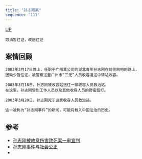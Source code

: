 ```yaml
---
title: "孙志刚案"
sequence: "111"
---
```


[UP](/law/law-case-index.html)

```text
取消暂住证，改居住证
```

## 案情回顾

```text
2003年3月17日晚上，任职于广州某公司的湖北青年孙志刚在前往网吧的路上，
因缺少暂住证，被警察送至广州市“三无”人员收容遣送中转站收容。

2003年3月18日，孙志刚被收容站送往一家收容人员救治站。
在这里，孙志刚受到工作人员以及其他收容人员的野蛮殴打。

2003年3月20日，孙志刚死于这家收容人员救治站。

这一被称为“孙志刚事件”的新闻，可能将载入中国法治的历史。
```

## 参考

- [孙志刚被故意伤害致死案一审宣判](https://www.chinacourt.org/article/detail/2003/06/id/62614.shtml)
- [孙志刚事件与社会公正](https://www.chinacourt.org/article/detail/2003/11/id/93745.shtml)
- []()
